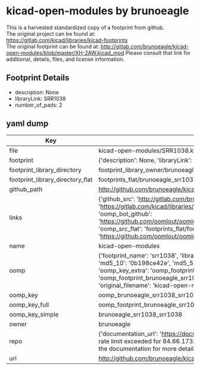 # kicad-open-modules by brunoeagle  
This is a harvested standardized copy of a footprint from github.  
The original project can be found at:  
https://gitlab.com/kicad/libraries/kicad-footprints  
The original footprint can be found at:
http://gitlab.com/brunoeagle/kicad-open-modules/blob/master/XH-2AW.kicad_mod
Please consult that link for additional, details, files, and license information.  
## Footprint Details
* description: None  
* libraryLink: SRR1038  
* number_of_pads: 2  
## yaml dump  
| Key | Value |  
| --- | --- |  
| file | kicad-open-modules/SRR1038.kicad_mod |  
| footprint | {'description': None, 'libraryLink': 'SRR1038', 'number_of_pads': 2} |  
| footprint_library_directory | footprint_library_owner/brunoeagle_kicad-open-modules |  
| footprint_library_directory_flat | footprints_flat/brunoeagle_srr1038_srr1038/working |  
| github_path | http://github.com/brunoeagle/kicad-open-modules/blob/master/SRR1038.kicad_mod |  
| links | {'github_src': 'http://gitlab.com/brunoeagle/kicad-open-modules/blob/master/XH-2AW.kicad_mod', 'github_src_repo': 'https://gitlab.com/kicad/libraries/kicad-footprints', 'oomp_bot': 'footprints/brunoeagle_srr1038_srr1038/working', 'oomp_bot_github': 'https://github.com/oomlout/oomlout_oomp_footprint_bot/tree/main/footprints/brunoeagle_srr1038_srr1038/working', 'oomp_src_flat': 'footprints_flat/footprints_flat/brunoeagle_srr1038_srr1038/working', 'oomp_src_flat_github': 'https://github.com/oomlout/oomlout_oomp_footprint_src/tree/main/footprints_flat/brunoeagle_srr1038_srr1038/working'} |  
| name | kicad-open-modules |  
| oomp | {'footprint_name': 'srr1038', 'library_name': 'srr1038_kicad_mod', 'md5': '0b198ce42e346abe1947e7d2ac534f09', 'md5_10': '0b198ce42e', 'md5_5': '0b198', 'md5_6': '0b198c', 'oomp_key': 'oomp_brunoeagle_srr1038_srr1038', 'oomp_key_extra': 'oomp_footprint_brunoeagle_srr1038_srr1038', 'oomp_key_full': 'oomp_footprint_brunoeagle_srr1038_srr1038_0b198c', 'oomp_key_simple': 'brunoeagle_srr1038_srr1038', 'original_filename': 'kicad-open-modules/SRR1038.kicad_mod', 'owner_name': 'brunoeagle'} |  
| oomp_key | oomp_brunoeagle_srr1038_srr1038 |  
| oomp_key_full | oomp_footprint_brunoeagle_srr1038_srr1038 |  
| oomp_key_simple | brunoeagle_srr1038_srr1038 |  
| owner | brunoeagle |  
| repo | {'documentation_url': 'https://docs.github.com/rest/overview/resources-in-the-rest-api#rate-limiting', 'message': "API rate limit exceeded for 84.66.173.59. (But here's the good news: Authenticated requests get a higher rate limit. Check out the documentation for more details.)"} |  
| url | http://github.com/brunoeagle/kicad-open-modules |  

